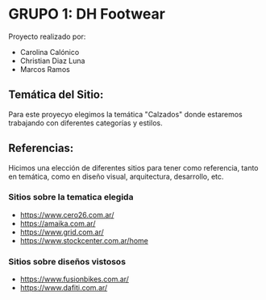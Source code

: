 # GRUPO 1: DH Footwear

Proyecto realizado por:
- Carolina Calónico
- Christian Diaz Luna
- Marcos Ramos

## Temática del Sitio: 
Para este proyecyo elegimos la temática "Calzados" donde 
estaremos trabajando con diferentes categorías y estilos.

## Referencias: 
Hicimos una elección de diferentes sitios para tener como 
referencia, tanto en temática, como en diseño visual,
arquitectura, desarrollo, etc.

### Sitios sobre la tematica elegida
* https://www.cero26.com.ar/
* https://amaika.com.ar/
* https://www.grid.com.ar/
* https://www.stockcenter.com.ar/home

### Sitios sobre diseños vistosos
* https://www.fusionbikes.com.ar/
* https://www.dafiti.com.ar/
